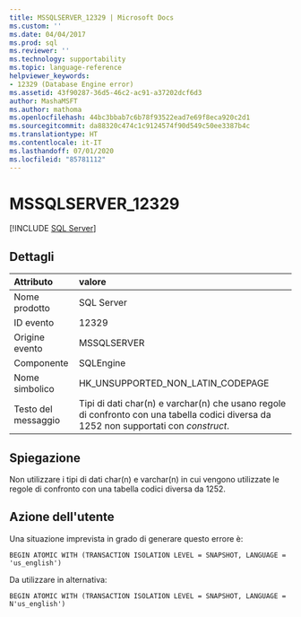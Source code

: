 ```yaml
---
title: MSSQLSERVER_12329 | Microsoft Docs
ms.custom: ''
ms.date: 04/04/2017
ms.prod: sql
ms.reviewer: ''
ms.technology: supportability
ms.topic: language-reference
helpviewer_keywords:
- 12329 (Database Engine error)
ms.assetid: 43f90287-36d5-46c2-ac91-a37202dcf6d3
author: MashaMSFT
ms.author: mathoma
ms.openlocfilehash: 44bc3bbab7c6b78f93522ead7e69f8eca920c2d1
ms.sourcegitcommit: da88320c474c1c9124574f90d549c50ee3387b4c
ms.translationtype: HT
ms.contentlocale: it-IT
ms.lasthandoff: 07/01/2020
ms.locfileid: "85781112"
---
```

# <a name="mssqlserver_12329"></a>MSSQLSERVER_12329
 [!INCLUDE [SQL Server](../../includes/applies-to-version/sqlserver.md)]
  
## <a name="details"></a>Dettagli  
  
| Attributo | valore |  
| :-------- | :---- |  
|Nome prodotto|SQL Server|  
|ID evento|12329|  
|Origine evento|MSSQLSERVER|  
|Componente|SQLEngine|  
|Nome simbolico|HK_UNSUPPORTED_NON_LATIN_CODEPAGE|  
|Testo del messaggio|Tipi di dati char(n) e varchar(n) che usano regole di confronto con una tabella codici diversa da 1252 non supportati con *construct*.|  
  
## <a name="explanation"></a>Spiegazione  
Non utilizzare i tipi di dati char(n) e varchar(n) in cui vengono utilizzate le regole di confronto con una tabella codici diversa da 1252.  
  
## <a name="user-action"></a>Azione dell'utente  
Una situazione imprevista in grado di generare questo errore è:  
  
```  
BEGIN ATOMIC WITH (TRANSACTION ISOLATION LEVEL = SNAPSHOT, LANGUAGE = 'us_english')  
```  
  
Da utilizzare in alternativa:  
  
```  
BEGIN ATOMIC WITH (TRANSACTION ISOLATION LEVEL = SNAPSHOT, LANGUAGE = N'us_english')  
```  
  
